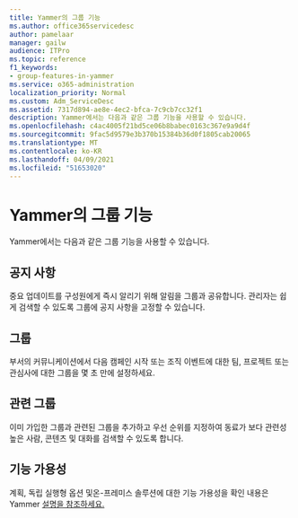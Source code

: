 ```yaml
---
title: Yammer의 그룹 기능
ms.author: office365servicedesc
author: pamelaar
manager: gailw
audience: ITPro
ms.topic: reference
f1_keywords:
- group-features-in-yammer
ms.service: o365-administration
localization_priority: Normal
ms.custom: Adm_ServiceDesc
ms.assetid: 7317d894-ae8e-4ec2-bfca-7c9cb7cc32f1
description: Yammer에서는 다음과 같은 그룹 기능을 사용할 수 있습니다.
ms.openlocfilehash: c4ac4005f21bd5ce06b8babec0163c367e9a9d4f
ms.sourcegitcommit: 9fac5d9579e3b370b15384b36d0f1805cab20065
ms.translationtype: MT
ms.contentlocale: ko-KR
ms.lasthandoff: 04/09/2021
ms.locfileid: "51653020"
---
```

# <a name="group-features-in-yammer"></a>Yammer의 그룹 기능

Yammer에서는 다음과 같은 그룹 기능을 사용할 수 있습니다.
  
## <a name="announcements"></a>공지 사항

중요 업데이트를 구성원에게 즉시 알리기 위해 알림을 그룹과 공유합니다. 관리자는 쉽게 검색할 수 있도록 그룹에 공지 사항을 고정할 수 있습니다.
  
## <a name="groups"></a>그룹

부서의 커뮤니케이션에서 다음 캠페인 시작 또는 조직 이벤트에 대한 팀, 프로젝트 또는 관심사에 대한 그룹을 몇 초 만에 설정하세요.
  
## <a name="related-groups"></a>관련 그룹

이미 가입한 그룹과 관련된 그룹을 추가하고 우선 순위를 지정하여 동료가 보다 관련성 높은 사람, 콘텐츠 및 대화를 검색할 수 있도록 합니다.
  
## <a name="feature-availability"></a>기능 가용성

계획, 독립 실행형 옵션 및온-프레미스 솔루션에 대한 기능 가용성을 확인 내용은 Yammer [설명을 참조하세요.](yammer-service-description.md)
  